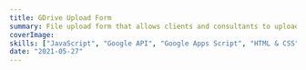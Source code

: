 ```yaml
---
title: GDrive Upload Form
summary: File upload form that allows clients and consultants to upload files to a Google Drive folder anonymously with out signing up for a Google account
coverImage:
skills: ["JavaScript", "Google API", "Google Apps Script", "HTML & CSS"]
date: "2021-05-27"
---
```

